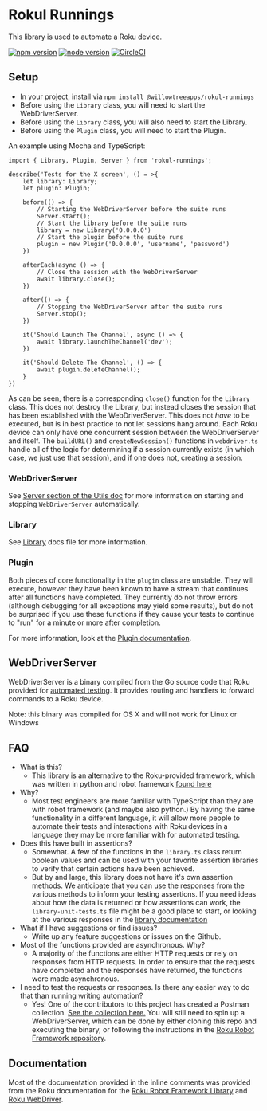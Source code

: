 # Rokul Runnings

This library is used to automate a Roku device.

[![npm version](https://img.shields.io/npm/v/@willowtreeapps/rokul-runnings.svg?style=plastic)](https://www.npmjs.org/package/@willowtreeapps/rokul-runnings)
[![node version](https://img.shields.io/node/v/@willowtreeapps/rokul-runnings?style=plastic&color=blue)](https://www.npmjs.org/package/@willowtreeapps/rokul-runnings)
[![CircleCI](https://circleci.com/gh/willowtreeapps/rokul-runnings.svg?style=svg)](https://circleci.com/gh/willowtreeapps/rokul-runnings)

## Setup

- In your project, install via `npm install @willowtreeapps/rokul-runnings`
- Before using the `Library` class, you will need to start the WebDriverServer.
- Before using the `Library` class, you will also need to start the Library.
- Before using the `Plugin` class, you will need to start the Plugin.

An example using Mocha and TypeScript:

```
import { Library, Plugin, Server } from 'rokul-runnings';

describe('Tests for the X screen', () = >{
    let library: Library;
    let plugin: Plugin;

    before(() => {
        // Starting the WebDriverServer before the suite runs
        Server.start();
        // Start the library before the suite runs
        library = new Library('0.0.0.0')
        // Start the plugin before the suite runs
        plugin = new Plugin('0.0.0.0', 'username', 'password')
    })

    afterEach(async () => {
        // Close the session with the WebDriverServer
        await library.close();
    })

    after(() => {
        // Stopping the WebDriverServer after the suite runs
        Server.stop();
    })

    it('Should Launch The Channel', async () => {
        await library.launchTheChannel('dev');
    })

    it('Should Delete The Channel', () => {
        await plugin.deleteChannel();
    }
})
```

As can be seen, there is a corresponding `close()` function for the `Library` class. This does not destroy the Library, but instead closes the session that has been established with the WebDriverServer. This does not _have_ to be executed, but is in best practice to not let sessions hang around. Each Roku device can only have one concurrent session between the WebDriverServer and itself. The `buildURL()` and `createNewSession()` functions in `webdriver.ts` handle all of the logic for determining if a session currently exists (in which case, we just use that session), and if one does not, creating a session.

### WebDriverServer

See [Server section of the Utils doc](./docs/utils.md#Server) for more information on starting and stopping `WebDriverServer` automatically.

### Library

See [Library](./docs/library.md) docs file for more information.

### Plugin

Both pieces of core functionality in the `plugin` class are unstable. They will execute, however they have been known to have a stream that continues after all functions have completed. They currently do not throw errors (although debugging for all exceptions may yield some results), but do not be surprised if you use these functions if they cause your tests to continue to "run" for a minute or more after completion.

For more information, look at the [Plugin documentation](./docs/plugin.md).

## WebDriverServer

WebDriverServer is a binary compiled from the Go source code that Roku provided for [automated testing](https://github.com/rokudev/automated-channel-testing). It provides routing and handlers to forward commands to a Roku device.

Note: this binary was compiled for OS X and will not work for Linux or Windows

## FAQ

- What is this?
  - This library is an alternative to the Roku-provided framework, which was written in python and robot framework [found here](https://github.com/rokudev/automated-channel-testing)
- Why?
  - Most test engineers are more familiar with TypeScript than they are with robot framework (and maybe also python.) By having the same functionality in a different language, it will allow more people to automate their tests and interactions with Roku devices in a language they may be more familiar with for automated testing.
- Does this have built in assertions?
  - Somewhat. A few of the functions in the `library.ts` class return boolean values and can be used with your favorite assertion libraries to verify that certain actions have been achieved.
  - But by and large, this library does not have it's own assertion methods. We anticipate that you can use the responses from the various methods to inform your testing assertions. If you need ideas about how the data is returned or how assertions can work, the `library-unit-tests.ts` file might be a good place to start, or looking at the various responses in the [library documentation](./docs/library.md)
- What if I have suggestions or find issues?
  - Write up any feature suggestions or issues on the Github.
- Most of the functions provided are asynchronous. Why?
  - A majority of the functions are either HTTP requests or rely on responses from HTTP requests. In order to ensure that the requests have completed and the responses have returned, the functions were made asynchronous.
- I need to test the requests or responses. Is there any easier way to do that than running writing automation?
  - Yes! One of the contributors to this project has created a Postman collection. [See the collection here.](https://gist.github.com/aaron-goff/64152b5162bc4c0003c1962d8f811d9e) You will still need to spin up a WebDriverServer, which can be done by either cloning this repo and executing the binary, or following the instructions in the [Roku Robot Framework repository](https://github.com/rokudev/automated-channel-testing).

## Documentation

Most of the documentation provided in the inline comments was provided from the Roku documentation for the [Roku Robot Framework Library](https://developer.roku.com/en-ca/docs/developer-program/dev-tools/automated-channel-testing/robot-framework-library.md) and [Roku WebDriver](https://developer.roku.com/en-ca/docs/developer-program/dev-tools/automated-channel-testing/web-driver.md).
